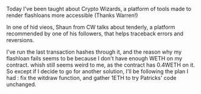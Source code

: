 Today I've been taught about Crypto Wizards, a platform of tools made to render flashloans more accessible (Thanks Warren!)

In one of hid vieos, Shaun from CW talks about tenderly, a platform recommended by one of his followers, that helps traceback errors and reversions.

I've run the last transaction hashes through it, and the reason why my flashloan fails seems to be because I don't have enough WETH on my contract.
whish still seems weird to me, as the contract has 0.4WETH on it.
So except if I decide to go for another solution, I'll be following the plan I had : fix the witdraw function, and gather 1ETH to try Patricks' code unchanged.
